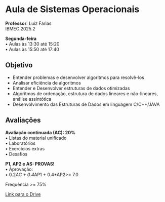 # Aula de Sistemas Operacionais
**Professor**: Luiz Farias      
IBMEC 2025.2

**Segunda-feira**  
• Aulas às 13:30 até 15:20  
• Aulas às 15:50 até 17:40


## Objetivo

- Entender problemas e desenvolver algoritmos para resolvê-los
- Analisar eficiência de algoritmos
- Entender e Desenvolver estruturas de dados otimizadas
- Algoritmos de ordenação, estrutura de dados lineares e não-lineares, análise
assintótica
- Desenvolvimento das Estruturas de Dados em linguagem C/C++/JAVA

## Avaliações

**Avaliação continuada (AC): 20%**  
• Listas do material unificado  
• Laboratórios  
• Exercícios extras  
• Desafios  

**P1, AP2 e AS: PROVAS!**  
• Aprovação:  
• 0.2*AC + 0.4*AP1 + 0.4*AP2>= 7.0  

Frequência >= 75%  

[Link para o Drive](https://drive.google.com/drive/folders/1821z9Z591PiBzrSac0tf4QXBQjdgpT7x)
